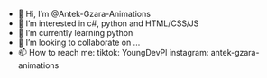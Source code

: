 - 👋 Hi, I’m @Antek-Gzara-Animations
- 👀 I’m interested in c#, python and HTML/CSS/JS
- 🌱 I’m currently learning python
- 💞️ I’m looking to collaborate on ...
- 📫 How to reach me:
      tiktok: YoungDevPl
      instagram: antek-gzara-animations

<!---
Antek-Gzara-Animations/Antek-Gzara-Animations is a ✨ special ✨ repository because its `README.md` (this file) appears on your GitHub profile.
You can click the Preview link to take a look at your changes.
--->
